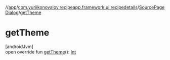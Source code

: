 //[app](../../../index.md)/[com.yuriikonovalov.recipeapp.framework.ui.recipedetails](../index.md)/[SourcePageDialog](index.md)/[getTheme](get-theme.md)

# getTheme

[androidJvm]\
open override fun [getTheme](get-theme.md)(): [Int](https://kotlinlang.org/api/latest/jvm/stdlib/kotlin/-int/index.html)
